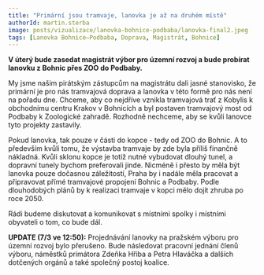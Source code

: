 ```yaml
---
title: "Primární jsou tramvaje, lanovka je až na druhém místě"
authorId: martin.sterba
image: posts/vizualizace/lanovka-bohnice-podbaba/lanovka-final2.jpeg
tags: [Lanovka Bohnice–Podbaba, Doprava, Magistrát, Bohnice]
---
```


**V úterý bude zasedat magistrát výbor pro územní rozvoj a bude probírat lanovku z Bohnic přes ZOO do Podbaby.**

My jsme našim pirátským zástupcům na magistrátu dali jasné stanovisko, že primární je pro nás tramvajová doprava a lanovka v této formě pro nás není na pořadu dne. Chceme, aby co nejdříve vznikla tramvajová trať z Kobylis k obchodnímu centru Krakov v Bohnicích a byl postaven tramvajový most od Podbaby k Zoologické zahradě. Rozhodně nechceme, aby se kvůli lanovce tyto projekty zastavily. 

Pokud lanovka, tak pouze v části do kopce - tedy od ZOO do Bohnic. A to především kvůli tomu, že výstavba tramvaje by zde byla příliš finančně nákladná. Kvůli sklonu kopce je totiž nutné vybudovat dlouhý tunel, a dopravní tunely bychom preferovali jinde. Nicméně i přesto by měla být lanovka pouze dočasnou záležitostí, Praha by i nadále měla pracovat a připravovat přímé tramvajové propojení Bohnic a Podbaby. Podle dlouhodobých plánů by k realizaci tramvaje v kopci mělo dojít zhruba po roce 2050. 

Rádi budeme diskutovat a komunikovat s místními spolky i místními obyvateli o tom, co bude dál.

<div class="inline-flex flex-col sm:flex-row space-y-8 sm:space-y-0 sm:space-x-8">
  <div class="inline-flex flex-col space-y-2">
    <span class="alert alert--black">
      <i class="alert__icon ico--pirati"></i>
      <span><b>UPDATE (7/3 ve 12:50):</b> Projednávání lanovky na pražském výboru pro územní rozvoj bylo přerušeno. Bude následovat pracovní jednání členů výboru, náměstků primátora Zdeňka Hřiba a Petra Hlaváčka a dalších dotčených orgánů a také společný postoj koalice.</span>
    </span>
  </div>
</div>

